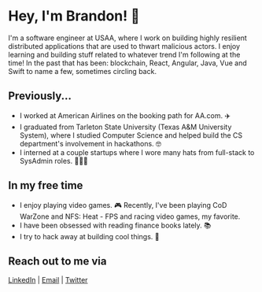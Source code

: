 # Hey, I'm Brandon! 👋

I'm a software engineer at USAA, where I work on building highly resilient distributed applications that are used to thwart malicious actors. I enjoy learning and building stuff related to whatever trend I'm following at the time! In the past that has been: blockchain, React, Angular, Java, Vue and Swift to name a few, sometimes circling back.

## Previously...
* I worked at American Airlines on the booking path for AA.com. ✈️
* I graduated from Tarleton State University (Texas A&M University System), where I studied Computer Science and helped build the CS department's involvement in hackathons. 🤓
* I interned at a couple startups where I wore many hats from full-stack to SysAdmin roles. 🧙🏼‍♂️

## In my free time
* I enjoy playing video games. 🎮 Recently, I've been playing CoD WarZone and NFS: Heat - FPS and racing video games, my favorite.
* I have been obsessed with reading finance books lately. 📚
* I try to hack away at building cool things. 🔨

## Reach out to me via
[LinkedIn](https://www.linkedin.com/in/brandonjurado/) | [Email](hello@bjurado.com) | [Twitter](https://twitter.com/mrmobl)
<!--
**brandonjurado/brandonjurado** is a ✨ _special_ ✨ repository because its `README.md` (this file) appears on your GitHub profile.

Here are some ideas to get you started:

- 🔭 I’m currently working on ...
- 🌱 I’m currently learning ...
- 👯 I’m looking to collaborate on ...
- 🤔 I’m looking for help with ...
- 💬 Ask me about ...
- 📫 How to reach me: ...
- 😄 Pronouns: ...
- ⚡ Fun fact: ...
-->
